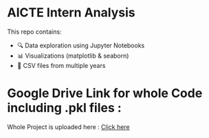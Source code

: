 # AICTE Intern Analysis

This repo contains:
- 🔍 Data exploration using Jupyter Notebooks
- 📊 Visualizations (matplotlib & seaborn)
- 📁 CSV files from multiple years

# Google Drive Link for whole Code including .pkl files :
<p>
  Whole Project is uploaded here : 
  <a href="https://drive.google.com/file/d/1fanXZ6m3WcP73T9HxTG8o7CJfb8Dbv7r/view?usp=sharing">Click here </a>
</p>
